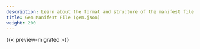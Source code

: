```yaml
---
description: Learn about the format and structure of the manifest file that defines Open 3D Engine Gems.
title: Gem Manifest File (gem.json)
weight: 200
---
```


{{< preview-migrated >}}